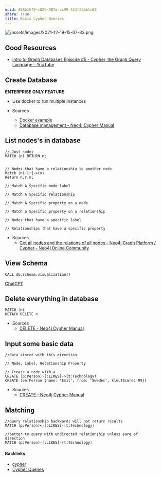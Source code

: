 ```yaml
---
uuid: 458b1549-c829-487a-ac99-433f356b1c65
share: true
title: Basic Cypher Queries
---
```

![/assets/images/2021-12-19-15-07-33.png](//assets/images/2021-12-19-15-07-33.png)

## Good Resources

* [Intro to Graph Databases Episode #5 - Cypher, the Graph Query Language - YouTube](https://www.youtube.com/watch?v=l76udM3wB4U&t=1s)


## Create Database

**ENTERPRISE ONLY FEATURE**

* Use docker to run multiple instances

* Sources
  * [Docker example](https://stackoverflow.com/a/51582970)
  * [Database management - Neo4j Cypher Manual](https://neo4j.com/docs/cypher-manual/current/databases/)

## List nodes's in database

``` cypher
// Just nodes
MATCH (n) RETURN n;


// Nodes that have a relationship to another node
Match (n)-[r]->(m)
Return n,r,m;

// Match A Specific node label

// Match A Specific relationship

// Match A Specific property on a node

// Match a Specific property on a relationship

// Nodes that have a specific label

// Relationships that have a specific property

```

* Sources
  * [Get all nodes and the relations of all nodes - Neo4j Graph Platform / Cypher - Neo4j Online Community](https://community.neo4j.com/t/get-all-nodes-and-the-relations-of-all-nodes/12929)
  

## View Schema

``` cypher
CALL db.schema.visualization()
```

[ChatGPT](https://chat.openai.com/c/7e402fe7-b3ad-4d35-833d-f72c9da88f13)
## Delete everything in database

``` cypher
MATCH (n)
DETACH DELETE n
```

* Sources
  * [DELETE - Neo4j Cypher Manual](https://neo4j.com/docs/cypher-manual/current/clauses/delete/)


## Input some basic data

``` cypher
//data stored with this direction

// Node, Label, Relationship Property

// Create a node with a 
CREATE (p:Person)-[:LIKES]->(t:Technology)
CREATE (ee:Person {name: 'Emil', from: 'Sweden', kloutScore: 99})

```

* Sources
  * [CREATE - Neo4j Cypher Manual](https://neo4j.com/docs/cypher-manual/current/clauses/create/)

## Matching

``` cypher
//query relationship backwards will not return results
MATCH (p:Person)<-[:LIKES]-(t:Technology)

//better to query with undirected relationship unless sure of direction
MATCH (p:Person)-[:LIKES]-(t:Technology)
```

#### Backlinks

* [cypher](/6cae1c13-b46d-40a2-9f7d-91bfef18bdff)
* [Cypher Queries](/59430e1c-f2a6-4e81-aafd-9b5777c4408c)